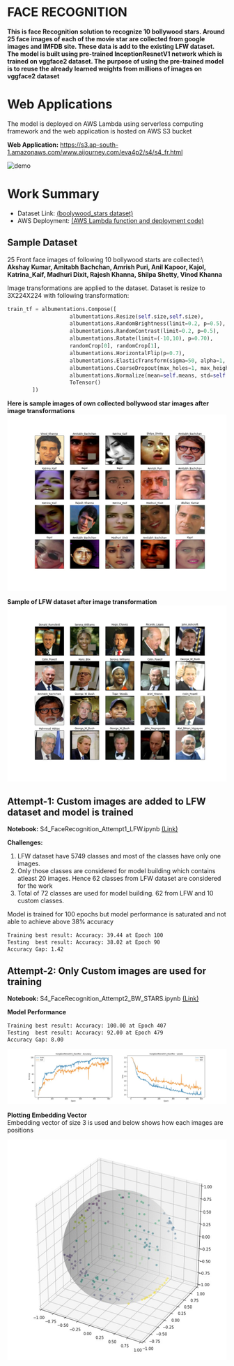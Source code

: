 # FACE RECOGNITION

**This is face Recognition solution to recognize 10 bollywood stars. Around 25 face images of each of the movie star are collected from google images and IMFDB site.
These data is add to the existing LFW dataset. The model is built using pre-trained InceptionResnetV1 network which is trained on vggface2 dataset.
The purpose of using the pre-trained model is to reuse the already learned weights from millions of images on vggface2 dataset**


# Web Applications

The model is deployed on AWS Lambda using serverless computing framework and the web application is hosted on AWS S3 bucket

**Web Application:** https://s3.ap-south-1.amazonaws.com/www.aijourney.com/eva4p2/s4/s4_fr.html

![demo](doc_images/s4_demo_fr.gif)

# Work Summary

* Dataset Link: [(boolywood_stars dataset)](https://drive.google.com/file/d/1S3C9DjLRLd-ebV6j7PcGYudqJFcpbjrJ/view?usp=sharing)
* AWS Deployment: [(AWS Lambda function and deployment code)](aws_deployment/s4-face-recognize-aws)

## Sample Dataset

25 Front face images of following 10 bollywood starts are collected:\ 
**Akshay Kumar, Amitabh Bachchan, Amrish Puri, Anil Kapoor, Kajol,**\
**Katrina_Kaif, Madhuri Dixit, Rajesh Khanna, Shilpa Shetty, Vinod Khanna**

Image transformations are applied to the dataset. Dataset is resize to 3X224X224 with following transformation:
```python
train_tf = albumentations.Compose([
                    albumentations.Resize(self.size,self.size),
                    albumentations.RandomBrightness(limit=0.2, p=0.5),
                    albumentations.RandomContrast(limit=0.2, p=0.5),
                    albumentations.Rotate(limit=(-10,10), p=0.70),
                    randomCrop[0], randomCrop[1],
                    albumentations.HorizontalFlip(p=0.7),
                    albumentations.ElasticTransform(sigma=50, alpha=1, alpha_affine=10,p=0.10),
                    albumentations.CoarseDropout(max_holes=1, max_height=64, max_width=64, min_height=16, min_width=16, fill_value=fill_value, p=0.70),
                    albumentations.Normalize(mean=self.means, std=self.stds),
                    ToTensor()
        ])
```
**Here is sample images of own collected bollywood star images after image transformations**
![sample](doc_images/dataset_samples_bws.jpg)

**Sample of LFW dataset after image transformation**
![sample](doc_images/dataset_samples_lwf.jpg)

## Attempt-1: Custom images are added to LFW dataset and model is trained
 
**Notebook:** S4_FaceRecognition_Attempt1_LFW.ipynb [(Link)](notebooks/S4_FaceRecognition_Attempt1_LFW.ipynb)

**Challenges:**
1. LFW dataset have 5749 classes and most of the classes have only one images.
2. Only those classes are considered for model building which contains atleast 20 images. Hence 62 classes from LFW dataset are considered for the work
3. Total of 72 classes are used for model building. 62 from LFW and 10 custom classes. 

Model is trained for 100 epochs but model performance is saturated and not able to achieve above 38% accuracy

```Result
Training best result: Accuracy: 39.44 at Epoch 100
Testing  best result: Accuracy: 38.02 at Epoch 90
Accuracy Gap: 1.42
```

## Attempt-2: Only Custom images are used for training
 
**Notebook:** S4_FaceRecognition_Attempt2_BW_STARS.ipynb [(Link)](notebooks/S4_FaceRecognition_Attempt2_BW_STARS.ipynb)

**Model Performance**

```Result
Training best result: Accuracy: 100.00 at Epoch 407
Testing  best result: Accuracy: 92.00 at Epoch 479
Accuracy Gap: 8.00
```

![result](doc_images/a2_bws_model_history.jpg)

**Plotting Embedding Vector**\
Embedding vector of size 3 is used and below shows how each images are positions

![result](doc_images/a2_bws_embedding.jpg)






